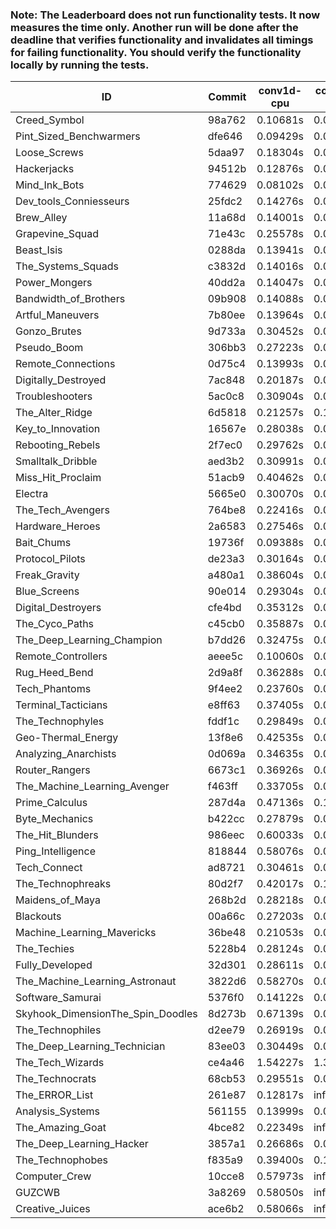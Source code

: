 ### Note: The Leaderboard does not run functionality tests. It now measures the time only. Another run will be done after the deadline that verifies functionality and invalidates all timings for failing functionality. You should verify the functionality locally by running the tests.

|ID|Commit|conv1d-cpu|conv1d-gpu|DWSPConv2D-gpu|gemm-gpu|avg|
|-|-|-|-|-|-|-|
|Creed_Symbol|98a762|0.10681s|0.05326s|3.62642s|2.25646s|1.51074s|
|Pint_Sized_Benchwarmers|dfe646|0.09429s|0.06190s|3.64483s|2.32230s|1.53083s|
|Loose_Screws|5daa97|0.18304s|0.07293s|3.63002s|2.24377s|1.53244s|
|Hackerjacks|94512b|0.12876s|0.07083s|3.64671s|2.29119s|1.53437s|
|Mind_Ink_Bots|774629|0.08102s|0.07359s|3.65637s|2.35259s|1.54089s|
|Dev_tools_Conniesseurs|25fdc2|0.14276s|0.05800s|3.65810s|2.31461s|1.54337s|
|Brew_Alley|11a68d|0.14001s|0.05502s|3.63734s|2.34165s|1.54350s|
|Grapevine_Squad|71e43c|0.25578s|0.07293s|3.62721s|2.24890s|1.55121s|
|Beast_Isis|0288da|0.13941s|0.09919s|3.70236s|2.26964s|1.55265s|
|The_Systems_Squads|c3832d|0.14016s|0.05333s|3.69576s|2.35156s|1.56020s|
|Power_Mongers|40dd2a|0.14047s|0.05569s|3.70591s|2.36183s|1.56597s|
|Bandwidth_of_Brothers|09b908|0.14088s|0.07843s|3.66783s|2.38219s|1.56733s|
|Artful_Maneuvers|7b80ee|0.13964s|0.08244s|3.67655s|2.38342s|1.57051s|
|Gonzo_Brutes|9d733a|0.30452s|0.05619s|3.62399s|2.30375s|1.57211s|
|Pseudo_Boom|306bb3|0.27223s|0.05391s|3.63832s|2.33031s|1.57369s|
|Remote_Connections|0d75c4|0.13993s|0.05555s|3.72355s|2.37809s|1.57428s|
|Digitally_Destroyed|7ac848|0.20187s|0.07352s|3.67890s|2.36488s|1.57979s|
|Troubleshooters|5ac0c8|0.30904s|0.07028s|3.68481s|2.26113s|1.58131s|
|The_Alter_Ridge|6d5818|0.21257s|0.10905s|3.67462s|2.36684s|1.59077s|
|Key_to_Innovation|16567e|0.28038s|0.05536s|3.70968s|2.32011s|1.59138s|
|Rebooting_Rebels|2f7ec0|0.29762s|0.07423s|3.61577s|2.40072s|1.59708s|
|Smalltalk_Dribble|aed3b2|0.30991s|0.07620s|3.63885s|2.37051s|1.59887s|
|Miss_Hit_Proclaim|51acb9|0.40462s|0.07797s|3.65396s|2.28207s|1.60466s|
|Electra|5665e0|0.30070s|0.07367s|3.69613s|2.36331s|1.60845s|
|The_Tech_Avengers|764be8|0.22416s|0.07059s|3.74914s|2.40098s|1.61122s|
|Hardware_Heroes|2a6583|0.27546s|0.07893s|3.68903s|2.40278s|1.61155s|
|Bait_Chums|19736f|0.09388s|0.08083s|3.65264s|2.62151s|1.61221s|
|Protocol_Pilots|de23a3|0.30164s|0.07936s|3.72057s|2.36326s|1.61621s|
|Freak_Gravity|a480a1|0.38604s|0.08559s|3.65968s|2.34309s|1.61860s|
|Blue_Screens|90e014|0.29304s|0.07209s|3.65078s|2.46258s|1.61962s|
|Digital_Destroyers|cfe4bd|0.35312s|0.07304s|3.61504s|2.44588s|1.62177s|
|The_Cyco_Paths|c45cb0|0.35887s|0.08633s|3.70058s|2.38136s|1.63178s|
|The_Deep_Learning_Champion|b7dd26|0.32475s|0.08312s|3.69911s|2.42473s|1.63293s|
|Remote_Controllers|aeee5c|0.10060s|0.05739s|3.94686s|2.43520s|1.63501s|
|Rug_Heed_Bend|2d9a8f|0.36288s|0.05833s|3.60835s|2.52217s|1.63793s|
|Tech_Phantoms|9f4ee2|0.23760s|0.09657s|3.71016s|2.50859s|1.63823s|
|Terminal_Tacticians|e8ff63|0.37405s|0.07593s|3.70776s|2.39822s|1.63899s|
|The_Technophyles|fddf1c|0.29849s|0.05297s|3.80740s|2.40375s|1.64065s|
|Geo-Thermal_Energy|13f8e6|0.42535s|0.08229s|3.67573s|2.38180s|1.64130s|
|Analyzing_Anarchists|0d069a|0.34635s|0.05720s|3.65419s|2.50851s|1.64156s|
|Router_Rangers|6673c1|0.36926s|0.07902s|3.71177s|2.41831s|1.64459s|
|The_Machine_Learning_Avenger|f463ff|0.33705s|0.07728s|3.71007s|2.45823s|1.64566s|
|Prime_Calculus|287d4a|0.47136s|0.11142s|3.67093s|2.36189s|1.65390s|
|Byte_Mechanics|b422cc|0.27879s|0.06736s|3.63028s|2.64056s|1.65425s|
|The_Hit_Blunders|986eec|0.60033s|0.07109s|3.63926s|2.32229s|1.65825s|
|Ping_Intelligence|818844|0.58076s|0.06756s|3.65575s|2.36310s|1.66679s|
|Tech_Connect|ad8721|0.30461s|0.08024s|3.72983s|2.57004s|1.67118s|
|The_Technophreaks|80d2f7|0.42017s|0.16308s|3.71197s|2.40190s|1.67428s|
|Maidens_of_Maya|268b2d|0.28218s|0.07696s|3.70410s|2.64319s|1.67661s|
|Blackouts|00a66c|0.27203s|0.07587s|3.73771s|2.65758s|1.68580s|
|Machine_Learning_Mavericks|36be48|0.21053s|0.08246s|3.72863s|2.73607s|1.68942s|
|The_Techies|5228b4|0.28124s|0.09012s|3.71797s|2.67272s|1.69051s|
|Fully_Developed|32d301|0.28611s|0.07538s|3.70808s|2.71823s|1.69695s|
|The_Machine_Learning_Astronaut|3822d6|0.58270s|0.08536s|3.71575s|2.49547s|1.71982s|
|Software_Samurai|5376f0|0.14122s|0.05630s|3.71309s|3.13589s|1.76163s|
|Skyhook_DimensionThe_Spin_Doodles|8d273b|0.67139s|0.07422s|3.65053s|2.79695s|1.79827s|
|The_Technophiles|d2ee79|0.26919s|0.05631s|3.67374s|3.45003s|1.86232s|
|The_Deep_Learning_Technician|83ee03|0.30449s|0.07658s|3.75875s|3.49728s|1.90928s|
|The_Tech_Wizards|ce4a46|1.54227s|1.31312s|3.69524s|2.74003s|2.32266s|
|The_Technocrats|68cb53|0.29551s|0.09805s|3.81606s|6.31216s|2.63044s|
|The_ERROR_List|261e87|0.12817s|infs|3.62463s|2.31629s|infs|
|Analysis_Systems|561155|0.13999s|0.05513s|infs|infs|infs|
|The_Amazing_Goat|4bce82|0.22349s|infs|3.94615s|3.14629s|infs|
|The_Deep_Learning_Hacker|3857a1|0.26686s|0.08342s|infs|2.53697s|infs|
|The_Technophobes|f835a9|0.39400s|0.19918s|infs|2.40281s|infs|
|Computer_Crew|10cce8|0.57973s|infs|infs|4.96608s|infs|
|GUZCWB|3a8269|0.58050s|infs|infs|5.01237s|infs|
|Creative_Juices|ace6b2|0.58066s|infs|infs|4.98751s|infs|
